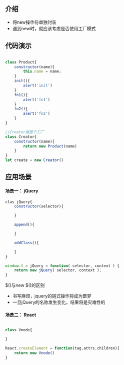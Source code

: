 ## 介绍

* 将new操作符单独封装
* 遇到new时，就应该考虑是否使用工厂模式

## 代码演示

```js

class Product{
    constructor(name){
        this.name = name;
    }
    init(){
        alert('init')
    }
    fn1(){
        alert('fn1')
    }
    fn2(){
        alert('fn2')
    }
}

//Creator就是个工厂
class Creator{
    constructor(name){
        return new Product(name)
    }
}
let create = new Creator()

```

## 应用场景

#### 场景一： jQuery

```js
clas jQuery{
    constructor(selector){

    }

    append(){

    }

    addClass(){

    }
}

window.$ = jQuery = function( selector, context ) {
    return new jQuery( selector, context );
}

```

$()与new $()的区别

* 书写麻烦，jquery的链式操作将成为噩梦
* 一旦jQuery的名称发生变化，结果将是灾难性的

#### 场景二： React

```js

class Vnode{

}

React.createElement = function(tag,attrs,children){
    return new Vnode()
}

```